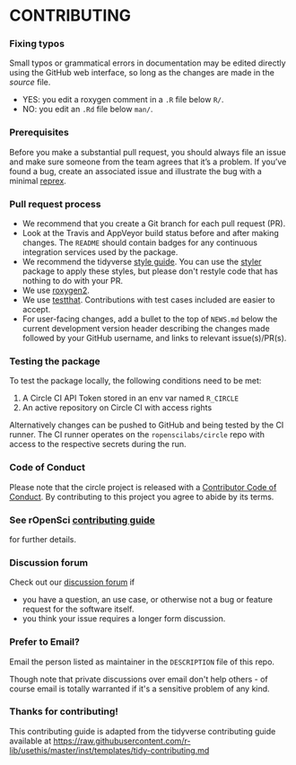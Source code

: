 # CONTRIBUTING

### Fixing typos

Small typos or grammatical errors in documentation may be edited directly using
the GitHub web interface, so long as the changes are made in the _source_ file.

- YES: you edit a roxygen comment in a `.R` file below `R/`.
- NO: you edit an `.Rd` file below `man/`.

### Prerequisites

Before you make a substantial pull request, you should always file an issue and
make sure someone from the team agrees that it’s a problem. If you’ve found a
bug, create an associated issue and illustrate the bug with a minimal
[reprex](https://www.tidyverse.org/help/#reprex).

### Pull request process

- We recommend that you create a Git branch for each pull request (PR).
- Look at the Travis and AppVeyor build status before and after making changes.
  The `README` should contain badges for any continuous integration services used
  by the package.
- We recommend the tidyverse [style guide](http://style.tidyverse.org).
  You can use the [styler](https://CRAN.R-project.org/package=styler) package to
  apply these styles, but please don't restyle code that has nothing to do with
  your PR.
- We use [roxygen2](https://cran.r-project.org/package=roxygen2).
- We use [testthat](https://cran.r-project.org/package=testthat). Contributions
  with test cases included are easier to accept.
- For user-facing changes, add a bullet to the top of `NEWS.md` below the
  current development version header describing the changes made followed by your
  GitHub username, and links to relevant issue(s)/PR(s).

### Testing the package

To test the package locally, the following conditions need to be met:

1. A Circle CI API Token stored in an env var named `R_CIRCLE`
1. An active repository on Circle CI with access rights

Alternatively changes can be pushed to GitHub and being tested by the CI runner.
The CI runner operates on the `ropenscilabs/circle` repo with access to the respective secrets during the run.

### Code of Conduct

Please note that the circle project is released with a
[Contributor Code of Conduct](CODE_OF_CONDUCT.md). By contributing to this
project you agree to abide by its terms.

### See rOpenSci [contributing guide](https://devguide.ropensci.org/contributingguide.html)

for further details.

### Discussion forum

Check out our [discussion forum](https://discuss.ropensci.org) if

- you have a question, an use case, or otherwise not a bug or feature request for the software itself.
- you think your issue requires a longer form discussion.

### Prefer to Email?

Email the person listed as maintainer in the `DESCRIPTION` file of this repo.

Though note that private discussions over email don't help others - of course email is totally warranted if it's a sensitive problem of any kind.

### Thanks for contributing!

This contributing guide is adapted from the tidyverse contributing guide available at https://raw.githubusercontent.com/r-lib/usethis/master/inst/templates/tidy-contributing.md
